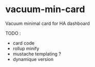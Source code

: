 # vacuum-min-card

Vacuum minimal card for HA dashboard

TODO :

-   card code
-   rollup minify
-   mustache templating ?
-   dynamique version
